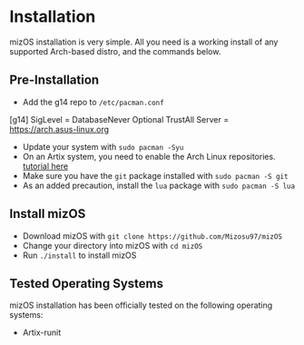 # Installation

mizOS installation is very simple. All you need is a working install of any supported Arch-based distro, and the commands below.

## Pre-Installation

- Add the g14 repo to `/etc/pacman.conf`

[g14]
SigLevel = DatabaseNever Optional TrustAll
Server = https://arch.asus-linux.org

- Update your system with `sudo pacman -Syu`
- On an Artix system, you need to enable the Arch Linux repositories. [tutorial here](https://wiki.artixlinux.org/Main/Repositories)
- Make sure you have the `git` package installed with `sudo pacman -S git`
- As an added precaution, install the `lua` package with `sudo pacman -S lua`

## Install mizOS

- Download mizOS with `git clone https://github.com/Mizosu97/mizOS`
- Change your directory into mizOS with `cd mizOS`
- Run `./install` to install mizOS

## Tested Operating Systems

mizOS installation has been officially tested on the following operating systems:

- Artix-runit
